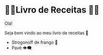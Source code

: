 # :woman_cook:Livro de Receitas :man_cook: 

Olá!

Seja bem vindo ao meu livro de receitas :wave:

- Strogonoff de frango :chicken:
- Pavê :eye_speech_bubble:

